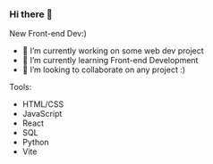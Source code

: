 ### Hi there 👋

New Front-end Dev:)

- 🔭 I’m currently working on some web dev project
- 🌱 I’m currently learning Front-end Development
- 👯 I’m looking to collaborate on any project :)
 
Tools:
  - HTML/CSS
  - JavaScript
  - React
  - SQL
  - Python
  - Vite
    

